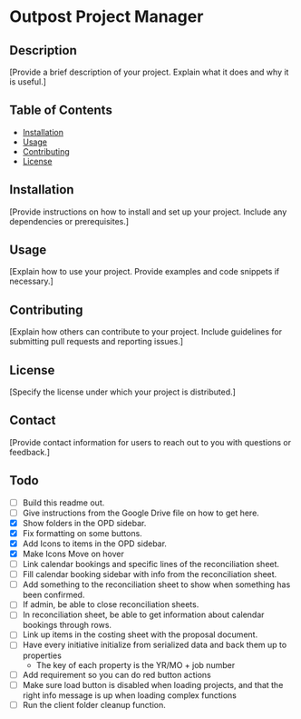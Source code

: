 # Outpost Project Manager

## Description
[Provide a brief description of your project. Explain what it does and why it is useful.]

## Table of Contents
- [Installation](#installation)
- [Usage](#usage)
- [Contributing](#contributing)
- [License](#license)

## Installation
[Provide instructions on how to install and set up your project. Include any dependencies or prerequisites.]

## Usage
[Explain how to use your project. Provide examples and code snippets if necessary.]

## Contributing
[Explain how others can contribute to your project. Include guidelines for submitting pull requests and reporting issues.]

## License
[Specify the license under which your project is distributed.]

## Contact
[Provide contact information for users to reach out to you with questions or feedback.]



## Todo
- [ ] Build this readme out.
- [ ] Give instructions from the Google Drive file on how to get here.
- [x] Show folders in the OPD sidebar.
- [x] Fix formatting on some buttons.
- [x] Add Icons to items in the OPD sidebar.
- [x] Make Icons Move on hover
- [ ] Link calendar bookings and specific lines of the reconciliation sheet.
- [ ] Fill calendar booking sidebar with info from the reconciliation sheet.
- [ ] Add something to the reconciliation sheet to show when something has been confirmed.
- [ ] If admin, be able to close reconciliation sheets.
- [ ] In reconciliation sheet, be able to get information about calendar bookings through rows.
- [ ] Link up items in the costing sheet with the proposal document.
- [ ] Have every initiative initialize from serialized data and back them up to properties
  - The key of each property is the YR/MO + job number
- [ ] Add requirement so you can do red button actions
- [ ] Make sure load button is disabled when loading projects, and that the right info message is up when loading complex functions
- [ ] Run the client folder cleanup function.

